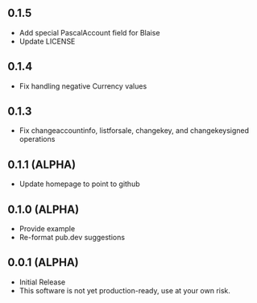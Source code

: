 ## 0.1.5

- Add special PascalAccount field for Blaise
- Update LICENSE

## 0.1.4

- Fix handling negative Currency values

## 0.1.3

- Fix changeaccountinfo, listforsale, changekey, and changekeysigned operations

## 0.1.1 (ALPHA)

- Update homepage to point to github
  
## 0.1.0 (ALPHA)

- Provide example
- Re-format pub.dev suggestions

## 0.0.1 (ALPHA)

- Initial Release
- This software is not yet production-ready, use at your own risk.
